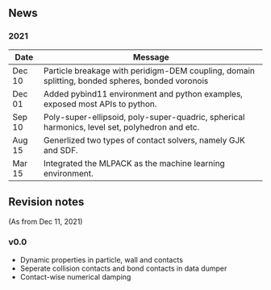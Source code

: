 ## News

### 2021

Date   | Message
------ | -----------------------------------------------------------------
Dec 10 | Particle breakage with peridigm-DEM coupling, domain splitting, bonded spheres, bonded voronois
Dec 01 | Added pybind11 environment and python examples, exposed most APIs to python.
Sep 10 | Poly-super-ellipsoid, poly-super-quadric, spherical harmonics, level set, polyhedron and etc.
Aug 15 | Generlized two types of contact solvers, namely GJK and SDF.
Mar 15 | Integrated the MLPACK as the machine learning environment.

## Revision notes 

(As from Dec 11, 2021)

### v0.0

- Dynamic properties in particle, wall and contacts
- Seperate collision contacts and bond contacts in data dumper
- Contact-wise numerical damping
